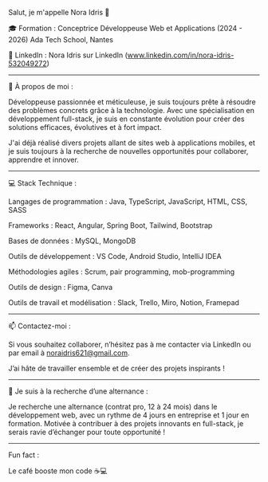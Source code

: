 Salut, je m'appelle Nora Idris 👋

🎓 Formation :
Conceptrice Développeuse Web et Applications (2024 - 2026)
Ada Tech School, Nantes

🔗 LinkedIn : Nora Idris sur LinkedIn (www.linkedin.com/in/nora-idris-532049272)

--------------------------------------------------------------------

🚀 À propos de moi :

Développeuse passionnée et méticuleuse, je suis toujours prête à résoudre des problèmes concrets grâce à la technologie. Avec une spécialisation en développement full-stack, je suis en constante évolution pour créer des solutions efficaces, évolutives et à fort impact.

J'ai déjà réalisé divers projets allant de sites web à applications mobiles, et je suis toujours à la recherche de nouvelles opportunités pour collaborer, apprendre et innover.

--------------------------------------------------------------------

💻 Stack Technique :

Langages de programmation : Java, TypeScript, JavaScript, HTML, CSS, SASS

Frameworks : React, Angular, Spring Boot, Tailwind, Bootstrap

Bases de données : MySQL, MongoDB

Outils de développement : VS Code, Android Studio, IntelliJ IDEA

Méthodologies agiles : Scrum, pair programming, mob-programming

Outils de design : Figma, Canva

Outils de travail et modélisation : Slack, Trello, Miro, Notion, Framepad

--------------------------------------------------------------------

📫 Contactez-moi :

Si vous souhaitez collaborer, n’hésitez pas à me contacter via LinkedIn ou par email à noraidris621@gmail.com.

J’ai hâte de travailler ensemble et de créer des projets inspirants !

--------------------------------------------------------------------

🎯 Je suis à la recherche d’une alternance :

Je recherche une alternance (contrat pro, 12 à 24 mois) dans le développement web, avec un rythme de 4 jours en entreprise et 1 jour en formation. Motivée à contribuer à des projets innovants en full-stack, je serais ravie d’échanger pour toute opportunité !

--------------------------------------------------------------------
Fun fact :

Le café booste mon code ☕💻



